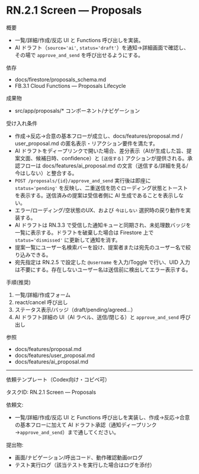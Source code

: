# RN.2.1 Screen — Proposals

概要
- 一覧/詳細/作成/反応 UI と Functions 呼び出しを実装。
- AI ドラフト（`source='ai'`, `status='draft'`）を通知→詳細画面で確認し、その場で `approve_and_send` を呼び出せるようにする。

依存
- docs/firestore/proposals_schema.md
- FB.3.1 Cloud Functions — Proposals Lifecycle

成果物
- src/app/proposals/* コンポーネント/ナビゲーション

受け入れ条件
- 作成→反応→合意の基本フローが成立し、docs/features/proposal.md / user_proposal.md の匿名表示・リアクション要件を満たす。
- AI ドラフトをディープリンクで開いた場合、差分表示（AIが生成した旨、提案文面、候補日時、confidence）と `[送信する]` アクションが提供される。承認フローは docs/features/ai_proposal.md の文言（送信する/詳細を見る/今はしない）と整合する。
- `POST /proposals/{id}/approve_and_send` 実行後は即座に `status='pending'` を反映し、二重送信を防ぐローディング状態とトーストを表示する。送信済みの提案は受信者側に AI 生成であることを表示しない。
- エラー/ローディング/空状態のUX、および `今はしない` 選択時の戻り動作を実装する。
- AI ドラフトは RN.3.3 で受信した通知キューと同期され、未処理数バッジを一覧に表示する。ドラフトを破棄した場合は Firestore 上で `status='dismissed'` に更新して通知を消す。
- 提案一覧にユーザー名検索バーを設け、提案者または宛先のユーザー名で絞り込みできる。
- 宛先指定は RN.2.5 で設定した `@username` を入力/Toggle で行い、UID 入力は不要にする。存在しないユーザー名は送信前に検出してエラー表示する。

手順(推奨)
1) 一覧/詳細/作成フォーム
2) react/cancel 呼び出し
3) ステータス表示/バッジ（draft/pending/agreed...）
4) AI ドラフト詳細の UI（AI ラベル、送信/閉じる）と `approve_and_send` 呼び出し

参照
- docs/features/proposal.md
- docs/features/user_proposal.md
- docs/features/ai_proposal.md

---
依頼テンプレート（Codex向け・コピペ可）

タスクID: RN.2.1 Screen — Proposals

依頼文:
- 一覧/詳細/作成/反応 UI と Functions 呼び出しを実装し、作成→反応→合意の基本フローに加えて AI ドラフト承認（通知ディープリンク→`approve_and_send`）まで通してください。

提出物:
- 画面/ナビゲーション/呼出コード、動作確認動画orログ
- テスト実行ログ（該当テストを実行した場合はログを添付）
